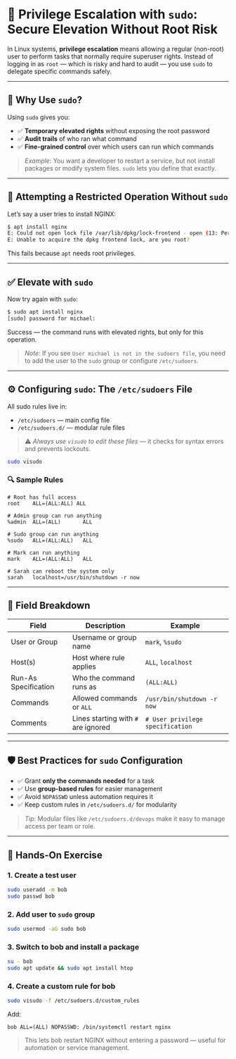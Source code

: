 # 🔐 Privilege Escalation with `sudo`: Secure Elevation Without Root Risk

In Linux systems, **privilege escalation** means allowing a regular (non-root) user to perform tasks that normally require superuser rights. Instead of logging in as `root` — which is risky and hard to audit — you use `sudo` to delegate specific commands safely.

---

## 🧠 Why Use `sudo`?

Using `sudo` gives you:

- ✅ **Temporary elevated rights** without exposing the root password
- ✅ **Audit trails** of who ran what command
- ✅ **Fine-grained control** over which users can run which commands

> _Example_: You want a developer to restart a service, but not install packages or modify system files. `sudo` lets you define that exactly.

---

## 🧪 Attempting a Restricted Operation Without `sudo`

Let’s say a user tries to install NGINX:

```bash
$ apt install nginx
E: Could not open lock file /var/lib/dpkg/lock-frontend - open (13: Permission denied)
E: Unable to acquire the dpkg frontend lock, are you root?
```

This fails because `apt` needs root privileges.

---

## ✅ Elevate with `sudo`

Now try again with `sudo`:

```bash
$ sudo apt install nginx
[sudo] password for michael:
```

Success — the command runs with elevated rights, but only for this operation.

> _Note_: If you see `User michael is not in the sudoers file`, you need to add the user to the `sudo` group or configure `/etc/sudoers`.

---

## ⚙️ Configuring `sudo`: The `/etc/sudoers` File

All sudo rules live in:

- `/etc/sudoers` — main config file
- `/etc/sudoers.d/` — modular rule files

> ⚠️ _Always use `visudo` to edit these files_ — it checks for syntax errors and prevents lockouts.

```bash
sudo visudo
```

### 🔍 Sample Rules

```text
# Root has full access
root    ALL=(ALL:ALL) ALL

# Admin group can run anything
%admin  ALL=(ALL)       ALL

# Sudo group can run anything
%sudo   ALL=(ALL:ALL)   ALL

# Mark can run anything
mark    ALL=(ALL:ALL)   ALL

# Sarah can reboot the system only
sarah   localhost=/usr/bin/shutdown -r now
```

---

## 🧩 Field Breakdown

| Field                | Description                         | Example                          |
| -------------------- | ----------------------------------- | -------------------------------- |
| User or Group        | Username or group name              | `mark`, `%sudo`                  |
| Host(s)              | Host where rule applies             | `ALL`, `localhost`               |
| Run-As Specification | Who the command runs as             | `(ALL:ALL)`                      |
| Commands             | Allowed commands or `ALL`           | `/usr/bin/shutdown -r now`       |
| Comments             | Lines starting with `#` are ignored | `# User privilege specification` |

---

## 🛡️ Best Practices for `sudo` Configuration

- ✅ Grant **only the commands needed** for a task
- ✅ Use **group-based rules** for easier management
- ✅ Avoid `NOPASSWD` unless automation requires it
- ✅ Keep custom rules in `/etc/sudoers.d/` for modularity

> _Tip_: Modular files like `/etc/sudoers.d/devops` make it easy to manage access per team or role.

---

## 🧪 Hands-On Exercise

### 1. Create a test user

```bash
sudo useradd -m bob
sudo passwd bob
```

### 2. Add user to `sudo` group

```bash
sudo usermod -aG sudo bob
```

### 3. Switch to bob and install a package

```bash
su - bob
sudo apt update && sudo apt install htop
```

### 4. Create a custom rule for bob

```bash
sudo visudo -f /etc/sudoers.d/custom_rules
```

Add:

```text
bob ALL=(ALL) NOPASSWD: /bin/systemctl restart nginx
```

> This lets bob restart NGINX without entering a password — useful for automation or service management.
